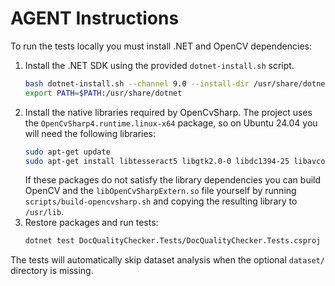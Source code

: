 # AGENT Instructions

To run the tests locally you must install .NET and OpenCV dependencies:

1. Install the .NET SDK using the provided `dotnet-install.sh` script.
   ```bash
   bash dotnet-install.sh --channel 9.0 --install-dir /usr/share/dotnet --skip-non-versioned-files
   export PATH=$PATH:/usr/share/dotnet
   ```
2. Install the native libraries required by OpenCvSharp. The project uses the
   `OpenCvSharp4.runtime.linux-x64` package, so on Ubuntu 24.04 you will
   need the following libraries:
   ```bash
   sudo apt-get update
   sudo apt-get install libtesseract5 libgtk2.0-0 libdc1394-25 libavcodec60 libavformat60 libavutil58 libswscale7 libtiff6 libopenexr-3-1-30
   ```
   If these packages do not satisfy the library dependencies you can build
   OpenCV and the `libOpenCvSharpExtern.so` file yourself by running
   `scripts/build-opencvsharp.sh` and copying the resulting library to
   `/usr/lib`.
3. Restore packages and run tests:
   ```bash
   dotnet test DocQualityChecker.Tests/DocQualityChecker.Tests.csproj
   ```

The tests will automatically skip dataset analysis when the optional `dataset/` directory is missing.
